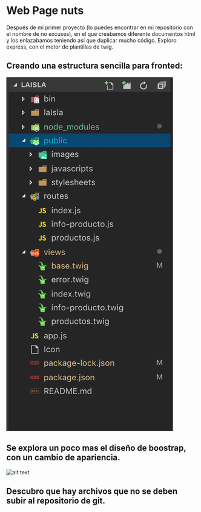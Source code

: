 # Web Page nuts

Después de mi primer proyecto (lo puedes encontrar en mi repositorio con el nombre de no excuses), en el que creabamos diferente documentos html y los enlazabamos teniendo así que duplicar mucho código. Exploro express, con el motor de plantillas de twig. 

## Creando una estructura sencilla para fronted:

![alt text](https://github.com/aginert/laIsla/blob/master/laIsla/strExpress.png "exploreExpress")

## Se explora un poco mas el diseño de boostrap, con un cambio de apariencia. 
![alt text](https://github.com/aginert/laIsla/blob/master/laIsla/bloggif_5c254bfeacf19.gif "webPageExpress")

## Descubro que hay archivos que no se deben subir al repositorio de git. 
